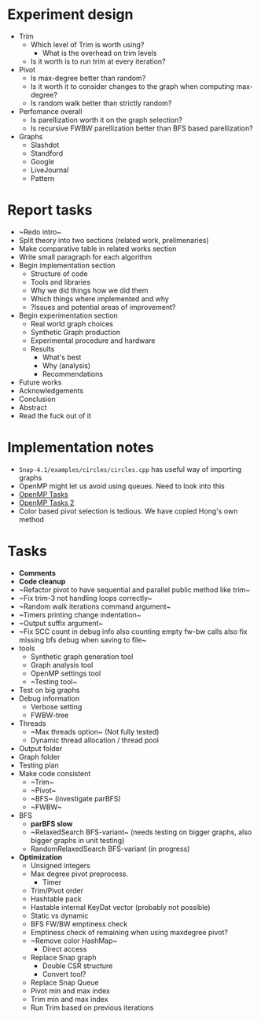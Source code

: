 # Experiment design
* Trim
  * Which level of Trim is worth using?
    * What is the overhead on trim levels
  * Is it worth is to run trim at every iteration?
* Pivot
  * Is max-degree better than random?
  * Is it worth it to consider changes to the graph when computing max-degree?
  * Is random walk better than strictly random?
* Perfomance overall
  * Is parellization worth it on the graph selection?
  * Is recursive FWBW parellization better than BFS based parellization?
* Graphs
  * Slashdot
  * Standford
  * Google
  * LiveJournal
  * Pattern

# Report tasks
* ~Redo intro~
* Split theory into two sections (related work, prelimenaries)
* Make comparative table in related works section
* Write small paragraph for each algorithm
* Begin implementation section
  * Structure of code
  * Tools and libraries
  * Why we did things how we did them
  * Which things where implemented and why
  * ?Issues and potential areas of improvement?
* Begin experimentation section
  * Real world graph choices
  * Synthetic Graph production
  * Experimental procedure and hardware
  * Results
    * What's best
    * Why (analysis)
    * Recommendations
* Future works
* Acknowledgements
* Conclusion
* Abstract
* Read the fuck out of it

# Implementation notes
* `Snap-4.1/examples/circles/circles.cpp` has useful way of importing graphs
* OpenMP might let us avoid using queues. Need to look into this
* [OpenMP Tasks](http://pages.tacc.utexas.edu/~eijkhout/pcse/html/omp-task.html)
* [OpenMP Tasks 2](https://openmp.org/wp-content/uploads/sc13.tasking.ruud.pdf)
* Color based pivot selection is tedious. We have copied Hong's own method

# Tasks
* **Comments**
* **Code cleanup**
* ~Refactor pivot to have sequential and parallel public method like trim~
* ~Fix trim-3 not handling loops correctly~
* ~Random walk iterations command argument~
* ~Timers printing change indentation~
* ~Output suffix argument~
* ~Fix SCC count in debug info also counting empty fw-bw calls also fix missing bfs debug when saving to file~
* tools
  * Synthetic graph generation tool
  * Graph analysis tool
  * OpenMP settings tool
  * ~Testing tool~
* Test on big graphs
* Debug information
  * Verbose setting
  * FWBW-tree
* Threads
  * ~Max threads option~ (Not fully tested)
  * Dynamic thread allocation / thread pool
* Output folder
* Graph folder
* Testing plan
* Make code consistent
  * ~Trim~
  * ~Pivot~
  * ~BFS~ (investigate parBFS)
  * ~FWBW~
* BFS
  * **parBFS slow**
  * ~RelaxedSearch BFS-variant~ (needs testing on bigger graphs, also bigger graphs in unit testing)
  * RandomRelaxedSearch BFS-variant (in progress)
* **Optimization**
  * Unsigned integers
  * Max degree pivot preprocess.
    * Timer
  * Trim/Pivot order
  * Hashtable pack
  * Hastable internal KeyDat vector (probably not possible)
  * Static vs dynamic
  * BFS FW/BW emptiness check
  * Emptiness check of remaining when using maxdegree pivot?
  * ~Remove color HashMap~
    * Direct access
  * Replace Snap graph
    * Double CSR structure
    * Convert tool?
  * Replace Snap Queue
  * Pivot min and max index
  * Trim min and max index
  * Run Trim based on previous iterations

